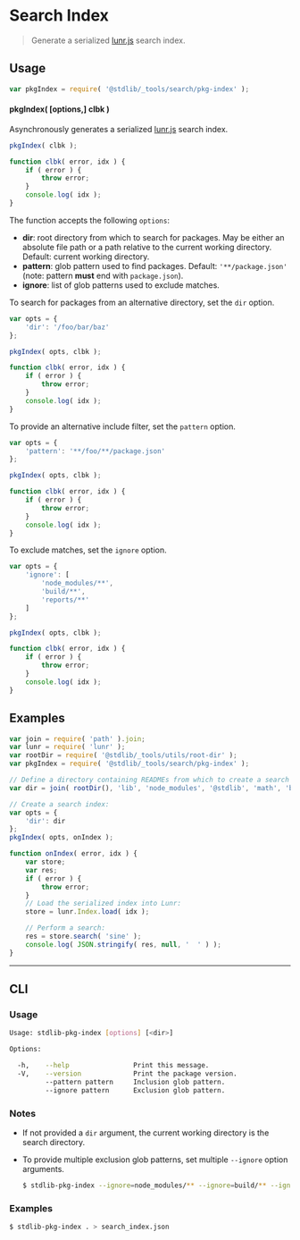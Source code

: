 <!--

@license Apache-2.0

Copyright (c) 2018 The Stdlib Authors.

Licensed under the Apache License, Version 2.0 (the "License");
you may not use this file except in compliance with the License.
You may obtain a copy of the License at

   http://www.apache.org/licenses/LICENSE-2.0

Unless required by applicable law or agreed to in writing, software
distributed under the License is distributed on an "AS IS" BASIS,
WITHOUT WARRANTIES OR CONDITIONS OF ANY KIND, either express or implied.
See the License for the specific language governing permissions and
limitations under the License.

-->

# Search Index

> Generate a serialized [lunr.js][lunr-js] search index.

<section class="usage">

## Usage

```javascript
var pkgIndex = require( '@stdlib/_tools/search/pkg-index' );
```

#### pkgIndex( \[options,] clbk )

Asynchronously generates a serialized [lunr.js][lunr-js] search index.

```javascript
pkgIndex( clbk );

function clbk( error, idx ) {
    if ( error ) {
        throw error;
    }
    console.log( idx );
}
```

The function accepts the following `options`:

-   **dir**: root directory from which to search for packages. May be either an absolute file path or a path relative to the current working directory. Default: current working directory.
-   **pattern**: glob pattern used to find packages. Default: `'**/package.json'` (note: pattern **must** end with `package.json`).
-   **ignore**: list of glob patterns used to exclude matches.

To search for packages from an alternative directory, set the `dir` option.

<!-- run-disable -->

```javascript
var opts = {
    'dir': '/foo/bar/baz'
};

pkgIndex( opts, clbk );

function clbk( error, idx ) {
    if ( error ) {
        throw error;
    }
    console.log( idx );
}
```

To provide an alternative include filter, set the `pattern` option.

<!-- run-disable -->

```javascript
var opts = {
    'pattern': '**/foo/**/package.json'
};

pkgIndex( opts, clbk );

function clbk( error, idx ) {
    if ( error ) {
        throw error;
    }
    console.log( idx );
}
```

To exclude matches, set the `ignore` option.

<!-- run-disable -->

```javascript
var opts = {
    'ignore': [
        'node_modules/**',
        'build/**',
        'reports/**'
    ]
};

pkgIndex( opts, clbk );

function clbk( error, idx ) {
    if ( error ) {
        throw error;
    }
    console.log( idx );
}
```

</section>

<!-- /.usage -->

<section class="examples">

## Examples

<!-- run-disable -->

<!-- eslint no-undef: "error" -->

<!-- eslint-disable stdlib/no-internal-require -->

```javascript
var join = require( 'path' ).join;
var lunr = require( 'lunr' );
var rootDir = require( '@stdlib/_tools/utils/root-dir' );
var pkgIndex = require( '@stdlib/_tools/search/pkg-index' );

// Define a directory containing READMEs from which to create a search index:
var dir = join( rootDir(), 'lib', 'node_modules', '@stdlib', 'math', 'base', 'special' );

// Create a search index:
var opts = {
    'dir': dir
};
pkgIndex( opts, onIndex );

function onIndex( error, idx ) {
    var store;
    var res;
    if ( error ) {
        throw error;
    }
    // Load the serialized index into Lunr:
    store = lunr.Index.load( idx );

    // Perform a search:
    res = store.search( 'sine' );
    console.log( JSON.stringify( res, null, '  ' ) );
}
```

</section>

<!-- /.examples -->

* * *

<section class="cli">

## CLI

<section class="usage">

### Usage

```bash
Usage: stdlib-pkg-index [options] [<dir>]

Options:

  -h,    --help                Print this message.
  -V,    --version             Print the package version.
         --pattern pattern     Inclusion glob pattern.
         --ignore pattern      Exclusion glob pattern.
```

</section>

<!-- /.usage -->

<section class="notes">

### Notes

-   If not provided a `dir` argument, the current working directory is the search directory.

-   To provide multiple exclusion glob patterns, set multiple `--ignore` option arguments.

    ```bash
    $ stdlib-pkg-index --ignore=node_modules/** --ignore=build/** --ignore=reports/**
    ```

</section>

<!-- /.notes -->

<section class="examples">

### Examples

```bash
$ stdlib-pkg-index . > search_index.json
```

</section>

<!-- /.examples -->

</section>

<!-- /.cli -->

<section class="links">

[lunr-js]: http://lunrjs.com/

</section>

<!-- /.links -->
